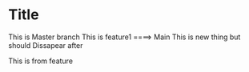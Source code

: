 # Title
This is Master branch
This is feature1 ====> Main
This is new thing but should Dissapear after 

This is from feature
